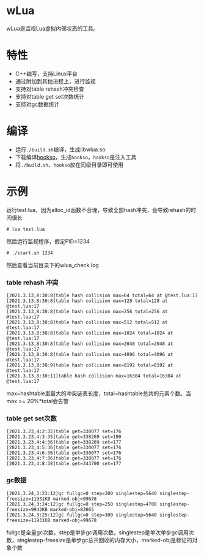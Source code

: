 # wLua
wLua是监视Lua虚拟内部状态的工具。

# 特性
* C++编写，支持Linux平台
* 通过附加到其他进程上，进行监视
* 支持对table rehash冲突检查
* 支持对table get set次数统计
* 支持对gc数据统计

# 编译
* 运行```./build.sh```编译，生成libwlua.so
* 下载编译[hookso](https://github.com/esrrhs/hookso)，生成```hookso```，```hookso```是注入工具
* 将```./build.sh```、```hookso```放在同级目录即可使用

# 示例
运行test.lua，因为alloc_id函数不合理，导致全部hash冲突，会导致rehash的时间很长
```
# lua test.lua
```
然后运行监视程序，假定PID=1234
```
# ./start.sh 1234
```
然后查看当前目录下的wlua_check.log 
### table rehash 冲突
```
[2021.3.13,8:30:8]table hash collision max=64 total=64 at @test.lua:17
[2021.3.13,8:30:8]table hash collision max=128 total=128 at @test.lua:17
[2021.3.13,8:30:8]table hash collision max=256 total=256 at @test.lua:17
[2021.3.13,8:30:8]table hash collision max=512 total=512 at @test.lua:17
[2021.3.13,8:30:8]table hash collision max=1024 total=1024 at @test.lua:17
[2021.3.13,8:30:8]table hash collision max=2048 total=2048 at @test.lua:17
[2021.3.13,8:30:8]table hash collision max=4096 total=4096 at @test.lua:17
[2021.3.13,8:30:9]table hash collision max=8192 total=8192 at @test.lua:17
[2021.3.13,8:30:11]table hash collision max=16384 total=16384 at @test.lua:17
```
max=hashtable里最大的冲突链表长度，total=hashtable总共的元素个数。当max >= 20%*total会告警
### table get set次数
```
[2021.3.23,4:2:35]table get=330077 set=176
[2021.3.23,4:3:35]table get=338269 set=190
[2021.3.23,4:4:36]table get=338269 set=177
[2021.3.23,4:5:36]table get=330077 set=176
[2021.3.23,4:6:36]table get=330077 set=176
[2021.3.23,4:7:36]table get=330077 set=176
[2021.3.23,4:8:38]table get=343700 set=177
```
### gc数据
```
[2021.3.24,3:23:12]gc fullgc=0 step=300 singlestep=5640 singlestep-freesize=11931KB marked-obj=99678
[2021.3.24,3:24:12]gc fullgc=0 step=250 singlestep=4700 singlestep-freesize=9942KB marked-obj=83065
[2021.3.24,3:25:12]gc fullgc=0 step=300 singlestep=5640 singlestep-freesize=11931KB marked-obj=99678
```
fullgc是全量gc次数，step是单步gc调用次数，singlestep是单次单步gc调用次数，singlestep-freesize是单步gc总共回收的内存大小，marked-obj是标记的对象个数
